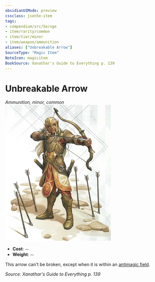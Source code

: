 ```yaml
---
obsidianUIMode: preview
cssclass: json5e-item
tags:
- compendium/src/5e/xge
- item/rarity/common
- item/tier/minor
- item/weapon/ammunition
aliases: ["Unbreakable Arrow"]
SourceType: "Magic Item"
NoteIcon: magicitem
BookSource: Xanathar's Guide to Everything p. 139
---
```

# Unbreakable Arrow
*Ammunition, minor, common*  
![](https://raw.githubusercontent.com/5etools-mirror-2/5etools-img/main/items/XGE/Unbreakable%20Arrow.webp#right)  

- **Cost**: ⏤
- **Weight**: ⏤

This arrow can't be broken, except when it is within an [antimagic field](/2-Mechanics/CLI/spells/antimagic-field.md).

*Source: Xanathar's Guide to Everything p. 139*